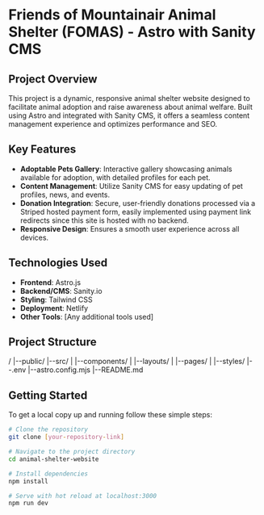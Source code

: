 # Friends of Mountainair Animal Shelter (FOMAS) - Astro with Sanity CMS

## Project Overview

This project is a dynamic, responsive animal shelter website designed to facilitate animal adoption and raise awareness about animal welfare. Built using Astro and integrated with Sanity CMS, it offers a seamless content management experience and optimizes performance and SEO.

## Key Features

- **Adoptable Pets Gallery**: Interactive gallery showcasing animals available for adoption, with detailed profiles for each pet.
- **Content Management**: Utilize Sanity CMS for easy updating of pet profiles, news, and events.
- **Donation Integration**: Secure, user-friendly donations processed via a Striped hosted payment form, easily implemented using payment link redirects since this site is hosted with no backend.
- **Responsive Design**: Ensures a smooth user experience across all devices.

## Technologies Used

- **Frontend**: Astro.js
- **Backend/CMS**: Sanity.io
- **Styling**: Tailwind CSS
- **Deployment**: Netlify
- **Other Tools**: [Any additional tools used]

## Project Structure 
/
|--public/
|--src/
|   |--components/
|   |--layouts/
|   |--pages/
|   |--styles/
|--.env
|--astro.config.mjs
|--README.md


## Getting Started

To get a local copy up and running follow these simple steps:

```bash
# Clone the repository
git clone [your-repository-link]

# Navigate to the project directory
cd animal-shelter-website

# Install dependencies
npm install

# Serve with hot reload at localhost:3000
npm run dev
